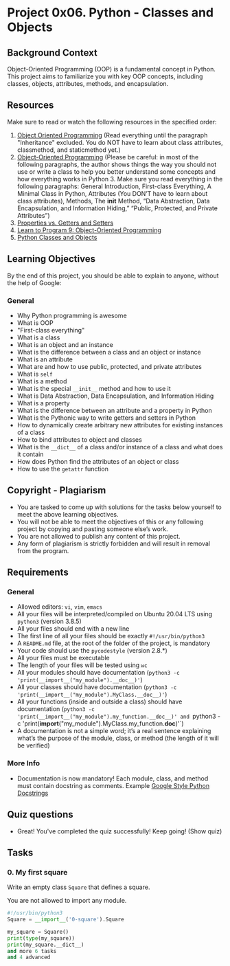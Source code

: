 # Project 0x06. Python - Classes and Objects

## Background Context
Object-Oriented Programming (OOP) is a fundamental concept in Python. This project aims to familiarize you with key OOP concepts, including classes, objects, attributes, methods, and encapsulation.

## Resources
Make sure to read or watch the following resources in the specified order:

1. [Object Oriented Programming](https://python.swaroopch.com/oop.html) (Read everything until the paragraph "Inheritance" excluded. You do NOT have to learn about class attributes, classmethod, and staticmethod yet.)
2. [Object-Oriented Programming](https://realpython.com/python3-object-oriented-programming/) (Please be careful: in most of the following paragraphs, the author shows things the way you should not use or write a class to help you better understand some concepts and how everything works in Python 3. Make sure you read everything in the following paragraphs: General Introduction, First-class Everything, A Minimal Class in Python, Attributes (You DON’T have to learn about class attributes), Methods, The __init__ Method, “Data Abstraction, Data Encapsulation, and Information Hiding,” “Public, Protected, and Private Attributes”)
3. [Properties vs. Getters and Setters](https://www.python-course.eu/python3_properties.php)
4. [Learn to Program 9: Object-Oriented Programming](https://www.youtube.com/watch?v=JeznW_7DlB0)
5. [Python Classes and Objects](https://www.programiz.com/python-programming/class)

## Learning Objectives
By the end of this project, you should be able to explain to anyone, without the help of Google:

### General
- Why Python programming is awesome
- What is OOP
- "First-class everything"
- What is a class
- What is an object and an instance
- What is the difference between a class and an object or instance
- What is an attribute
- What are and how to use public, protected, and private attributes
- What is `self`
- What is a method
- What is the special `__init__` method and how to use it
- What is Data Abstraction, Data Encapsulation, and Information Hiding
- What is a property
- What is the difference between an attribute and a property in Python
- What is the Pythonic way to write getters and setters in Python
- How to dynamically create arbitrary new attributes for existing instances of a class
- How to bind attributes to object and classes
- What is the `__dict__` of a class and/or instance of a class and what does it contain
- How does Python find the attributes of an object or class
- How to use the `getattr` function

## Copyright - Plagiarism
- You are tasked to come up with solutions for the tasks below yourself to meet the above learning objectives.
- You will not be able to meet the objectives of this or any following project by copying and pasting someone else’s work.
- You are not allowed to publish any content of this project.
- Any form of plagiarism is strictly forbidden and will result in removal from the program.

## Requirements
### General
- Allowed editors: `vi`, `vim`, `emacs`
- All your files will be interpreted/compiled on Ubuntu 20.04 LTS using `python3` (version 3.8.5)
- All your files should end with a new line
- The first line of all your files should be exactly `#!/usr/bin/python3`
- A `README.md` file, at the root of the folder of the project, is mandatory
- Your code should use the `pycodestyle` (version 2.8.*)
- All your files must be executable
- The length of your files will be tested using `wc`
- All your modules should have documentation (`python3 -c 'print(__import__("my_module").__doc__)'`)
- All your classes should have documentation (`python3 -c 'print(__import__("my_module").MyClass.__doc__)'`)
- All your functions (inside and outside a class) should have documentation (`python3 -c 'print(__import__("my_module").my_function.__doc__)' and `python3 -c 'print(__import__("my_module").MyClass.my_function.__doc__)'`)
- A documentation is not a simple word; it’s a real sentence explaining what’s the purpose of the module, class, or method (the length of it will be verified)

### More Info
- Documentation is now mandatory! Each module, class, and method must contain docstring as comments. Example [Google Style Python Docstrings](http://sphinxcontrib-napoleon.readthedocs.io/en/latest/example_google.html)

## Quiz questions
- Great! You've completed the quiz successfully! Keep going! (Show quiz)

## Tasks
### 0. My first square
Write an empty class `Square` that defines a square.

You are not allowed to import any module.

```python
#!/usr/bin/python3
Square = __import__('0-square').Square

my_square = Square()
print(type(my_square))
print(my_square.__dict__)
and more 6 tasks
and 4 advanced
